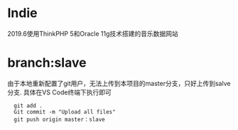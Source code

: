 # Indie
2019.6使用ThinkPHP 5和Oracle 11g技术搭建的音乐数据网站

# branch:slave
由于本地重新配置了git用户，无法上传到本项目的master分支，只好上传到salve分支.
具体在VS Code终端下执行即可

```
  git add .
  Git commit -m "Upload all files"
  git push origin master：slave
```
